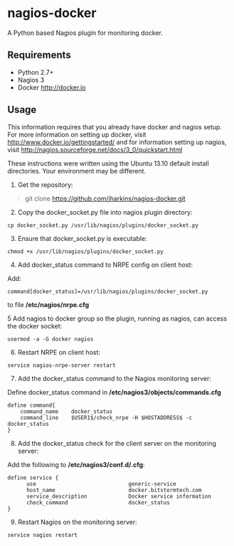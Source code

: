 nagios-docker
=============

A Python based Nagios plugin for monitoring docker.

## Requirements

* Python 2.7+
* Nagios 3
* Docker <http://docker.io>

## Usage

This information requires that you already have docker and nagios setup. For
more information on setting up docker, visit
http://www.docker.io/gettingstarted/ and for information setting up nagios,
visit http://nagios.sourceforge.net/docs/3_0/quickstart.html

These instructions were written using the Ubuntu 13.10 default install
directories. Your environment may be different.

1. Get the repository:

> git clone https://github.com/jharkins/nagios-docker.git

2. Copy the docker_socket.py file into nagios plugin directory:

```
cp docker_socket.py /usr/lib/nagios/plugins/docker_socket.py
```

3. Ensure that docker_socket.py is executable:

```
chmod +x /usr/lib/nagios/plugins/docker_socket.py
````

4. Add docker_status command to NRPE config on client host:

Add:

```
command[docker_status]=/usr/lib/nagios/plugins/docker_socket.py
```

to file **/etc/nagios/nrpe.cfg**

5 Add nagios to docker group so the plugin, running as nagios, can access the
docker socket:

```
usermod -a -G docker nagios
```

6. Restart NRPE on client host:

```
service nagios-nrpe-server restart
```

7. Add the docker_status command to the Nagios monitoring server:

Define docker_status command in **/etc/nagios3/objects/commands.cfg**

```
define command{
    command_name    docker_status
    command_line    $USER1$/check_nrpe -H $HOSTADDRESS$ -c docker_status
}
```

8. Add the docker_status check for the client server on the monitoring server:

Add the following to **/etc/nagios3/conf.d/<server>.cfg**:

```
define service {
      use                             generic-service
      host_name                       docker.bitstormtech.com
      service_description             Docker service information
      check_command                   docker_status
}
```

9. Restart Nagios on the monitoring server:

```
service nagios restart
```
